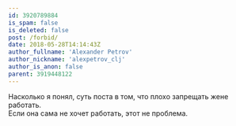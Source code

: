 ```yaml
---
id: 3920789884
is_spam: false
is_deleted: false
post: /forbid/
date: 2018-05-28T14:14:43Z
author_fullname: 'Alexander Petrov'
author_nickname: 'alexpetrov_clj'
author_is_anon: false
parent: 3919448122
---
```


<p>Насколько я понял, суть поста в том, что плохо запрещать жене работать.<br>Если она сама не хочет работать, этот не проблема.</p>
